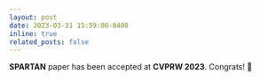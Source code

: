 ```yaml
---
layout: post
date: 2023-03-31 15:59:00-0400
inline: true
related_posts: false
---
```


<b>SPARTAN</b> paper has been accepted at <strong>CVPRW 2023</strong>. Congrats! :confetti_ball: